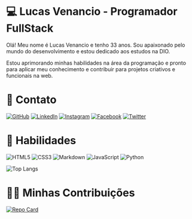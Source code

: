 # 💻 Lucas Venancio - Programador FullStack
Olá! Meu nome é Lucas Venancio e tenho 33 anos. Sou apaixonado pelo mundo do desenvolvimento e estou dedicado aos estudos na DIO.

Estou aprimorando minhas habilidades na área da programação e pronto para aplicar meu conhecimento e contribuir para projetos criativos e funcionais na web.

# 📱 Contato

[![GitHub](https://img.shields.io/badge/GitHub-000?style=for-the-badge&logo=github&logoColor=fff)](https://github.com/lucasvda) [![LinkedIn](https://img.shields.io/badge/LinkedIn-000?style=for-the-badge&logo=linkedin&logoColor=fff)](https://www.linkedin.com/in/lucas-venancio-973779277/) [![Instagram](https://img.shields.io/badge/Instagram-000?style=for-the-badge&logo=instagram&logoColor=fff)](https://www.instagram.com/lucas.venancio.araujo/) [![Facebook](https://img.shields.io/badge/Facebook-000?style=for-the-badge&logo=facebook&logoColor=fff)](https://www.facebook.com/lucas.venancio.araujo/) [![Twitter](https://img.shields.io/badge/Twitter-000?style=for-the-badge&logo=twitter&logoColor=fff)](https://twitter.com/LucasVe72464708)

# 🥷 Habilidades
![HTML5](https://img.shields.io/badge/HTML5-000?style=for-the-badge&logo=html5) ![CSS3](https://img.shields.io/badge/CSS3-000?style=for-the-badge&logo=css3&logoColor=264CE4) ![Markdown](https://img.shields.io/badge/Markdown-000?style=for-the-badge&logo=markdown) ![JavaScript](https://img.shields.io/badge/JavaScript-000?style=for-the-badge&logo=javascript) ![Python](https://img.shields.io/badge/Python-000?style=for-the-badge&logo=python)

![Top Langs](https://github-readme-stats-git-masterrstaa-rickstaa.vercel.app/api/top-langs/?username=lucasvda&layout=compact&bg_color=000&border_color=30A3DC&title_color=E94D5F&text_color=FFF)

# 🤜🤛 Minhas Contribuições
[![Repo Card](https://github-readme-stats.vercel.app/api/pin/?username=lucasvda&repo=dio-lab-open-source&bg_color=000&border_color=30A3DC&show_icons=true&icon_color=30A3DC&title_color=E94D5F&text_color=FFF)](https://github.com/lucasvda/dio-lab-open-source)

